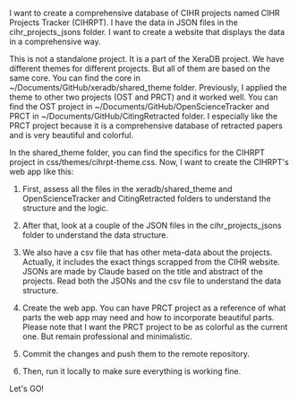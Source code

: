 I want to create a comprehensive database of CIHR projects named CIHR Projects Tracker (CIHRPT). I have the data in JSON files in the cihr_projects_jsons folder. I want to create a website that displays the data in a comprehensive way.

This is not a standalone project. It is a part of the XeraDB project. We have different themes for different projects. But all of them are based on the same core. You can find the core in ~/Documents/GitHub/xeradb/shared_theme folder. Previously, I applied the theme to other two projects (OST and PRCT) and it worked well. You can find the OST project in ~/Documents/GitHub/OpenScienceTracker and PRCT in ~/Documents/GitHub/CitingRetracted folder. I especially like the PRCT project because it is a comprehensive database of retracted papers and is very beautiful and colorful.

In the shared_theme folder, you can find the specifics for the CIHRPT project in css/themes/cihrpt-theme.css. Now, I want to create the CIHRPT's web app like this:

1. First, assess all the files in the xeradb/shared_theme and OpenScienceTracker  and CitingRetracted folders to understand the structure and the logic.

2. After that, look at a couple of the JSON files in the cihr_projects_jsons folder to understand the data structure.

3. We also have a csv file that has other meta-data about the projects. Actually, it includes the exact things scrapped from the CIHR website. JSONs are made by Claude based on the title and abstract of the projects. Read both the JSONs and the csv file to understand the data structure.

4. Create the web app. You can have PRCT project as a reference of what parts the web app may need and how to incorporate beautiful parts. Please note that I want the PRCT project to be as colorful as the current one. But remain professional and minimalistic.

4. Commit the changes and push them to the remote repository.

5. Then, run it locally to make sure everything is working fine.

Let's GO!